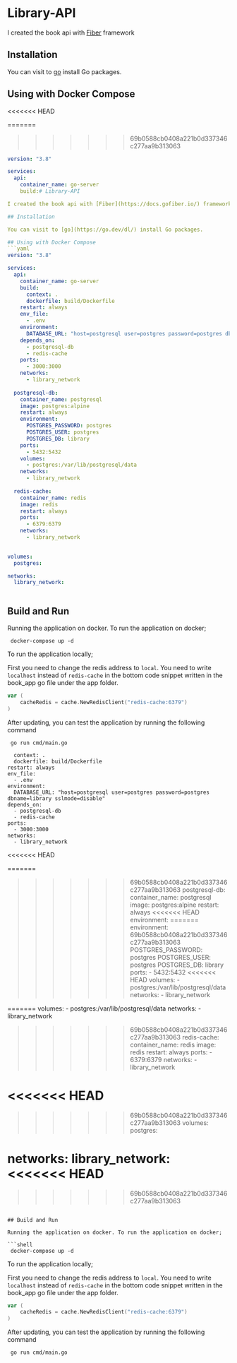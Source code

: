 # Library-API

I created the book api with [Fiber](https://docs.gofiber.io/) framework

## Installation

You can visit to [go](https://go.dev/dl/) install Go packages.

## Using with Docker Compose
<<<<<<< HEAD

=======
>>>>>>> 69b0588cb0408a221b0d337346c277aa9b313063
```yaml
version: "3.8"

services:
  api:
    container_name: go-server
    build:# Library-API

I created the book api with [Fiber](https://docs.gofiber.io/) framework

## Installation

You can visit to [go](https://go.dev/dl/) install Go packages.

## Using with Docker Compose
```yaml
version: "3.8"

services:
  api:
    container_name: go-server
    build:
      context: .
      dockerfile: build/Dockerfile
    restart: always
    env_file:
      - .env
    environment:
      DATABASE_URL: "host=postgresql user=postgres password=postgres dbname=library sslmode=disable"
    depends_on:
      - postgresql-db
      - redis-cache
    ports:
      - 3000:3000
    networks:
      - library_network
      
  postgresql-db:
    container_name: postgresql
    image: postgres:alpine
    restart: always
    environment: 
      POSTGRES_PASSWORD: postgres
      POSTGRES_USER: postgres
      POSTGRES_DB: library
    ports:
      - 5432:5432
    volumes: 
      - postgres:/var/lib/postgresql/data
    networks:
      - library_network
  
  redis-cache:
    container_name: redis
    image: redis
    restart: always
    ports:
      - 6379:6379
    networks:
      - library_network

 
volumes:
  postgres:

networks:
  library_network:
  
```

## Build and Run

Running the application on docker. To run the application on docker;

```shell
 docker-compose up -d
```
To run the application locally;

First you need to change the redis address to `local`. You need to write `localhost` instead of `redis-cache` in the bottom code snippet written in the book_app go file under the app folder.

```go
var (
	cacheRedis = cache.NewRedisClient("redis-cache:6379")
)

````
After updating, you can test the application by running the following command

```shell
 go run cmd/main.go
```

      context: .
      dockerfile: build/Dockerfile
    restart: always
    env_file:
      - .env
    environment:
      DATABASE_URL: "host=postgresql user=postgres password=postgres dbname=library sslmode=disable"
    depends_on:
      - postgresql-db
      - redis-cache
    ports:
      - 3000:3000
    networks:
      - library_network
<<<<<<< HEAD

=======
      
>>>>>>> 69b0588cb0408a221b0d337346c277aa9b313063
  postgresql-db:
    container_name: postgresql
    image: postgres:alpine
    restart: always
<<<<<<< HEAD
    environment:
=======
    environment: 
>>>>>>> 69b0588cb0408a221b0d337346c277aa9b313063
      POSTGRES_PASSWORD: postgres
      POSTGRES_USER: postgres
      POSTGRES_DB: library
    ports:
      - 5432:5432
<<<<<<< HEAD
    volumes:
      - postgres:/var/lib/postgresql/data
    networks:
      - library_network

=======
    volumes: 
      - postgres:/var/lib/postgresql/data
    networks:
      - library_network
  
>>>>>>> 69b0588cb0408a221b0d337346c277aa9b313063
  redis-cache:
    container_name: redis
    image: redis
    restart: always
    ports:
      - 6379:6379
    networks:
      - library_network

<<<<<<< HEAD
=======
 
>>>>>>> 69b0588cb0408a221b0d337346c277aa9b313063
volumes:
  postgres:

networks:
  library_network:
<<<<<<< HEAD
=======
  
>>>>>>> 69b0588cb0408a221b0d337346c277aa9b313063
```

## Build and Run

Running the application on docker. To run the application on docker;

```shell
 docker-compose up -d
```

To run the application locally;

First you need to change the redis address to `local`. You need to write `localhost` instead of `redis-cache` in the bottom code snippet written in the book_app go file under the app folder.

```go
var (
	cacheRedis = cache.NewRedisClient("redis-cache:6379")
)

```

After updating, you can test the application by running the following command

```shell
 go run cmd/main.go
```
